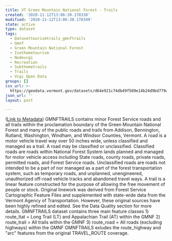 ```yaml
---
title: VT Green Mountain National Forest - Trails
created: '2020-11-12T13:06:30.178338'
modified: '2020-11-12T13:06:30.178349'
state: active
type: dataset
tags:
  - Datasettourismtrails_gmnftrails
  - Gmnf
  - Green Mountain National Forest
  - Isothemetourism
  - Nodevcgi
  - Recreation
  - Subthemetrails
  - Trails
  - Vcgi Open Data
groups: []
csv_url: >-
  https://geodata.vermont.gov/datasets/d64e921c74db49f589e14b24d9bd779a_12.csv?outSR=%7B%22latestWkid%22%3A32145%2C%22wkid%22%3A32145%7D
json_url: ''
layout: post

---
```

(<a href='http://maps.vcgi.vermont.gov/gisdata/metadata/TourismTrails_GMNFTRAILS.htm' target='_blank'>Link to Metadata</a>) GMNFTRAILS contains minor Forest Service roads and all trails within the proclamation boundary of the Green Mountain National Forest and many of the public roads and trails from Addison, Bennington, Rutland, Washington, Windham, and Windsor Counties, Vermont. A road is a motor vehicle travel way over 50 inches wide, unless classified and managed as a trail. A road may be classified or unclassified. Classified roads are roads within National Forest System lands planned and managed for motor vehicle access including State roads, county roads, private roads, permitted roads, and Forest Service roads. Unclassified roads are roads not intended to be a part of nor managed as a part of the forest transportation system, such as temporary roads, and unplanned, unengineered, unauthorized off-road vehicle tracks and abandoned travel ways. A trail is a linear feature constructed for the purpose of allowing the free movement of people or stock. Original linework was derived from Forest Service Cartographic Feature Files and supplemented with state-wide data from the Vermont Agency of Transportation. However, these original sources have been highly refined and edited. See the Data Quality section for more details. GMNFTRAILS dataset contains three main feature classes 1) route_ltat = Long Trail (LT) and Appalachian Trail (AT) within the GMNF 2) route_trail = All trails within the GMNF 3) route_road = All roads (excluding highways) within the GMNF GMNFTRAILS exludes the route_highway and "arc" features from the original TRAVEL_ROUTE coverage.
